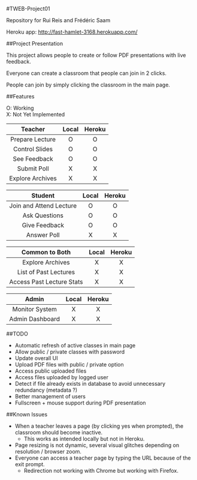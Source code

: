 #TWEB-Project01

Repository for Rui Reis and Frédéric Saam

Heroku app: http://fast-hamlet-3168.herokuapp.com/

##Project Presentation 

This project allows people to create or follow PDF presentations with live feedback.

Everyone can create a classroom that people can join in 2 clicks.

People can join by simply clicking the classroom in the main page.


##Features

O: Working  
X: Not Yet Implemented

|     Teacher     | Local | Heroku |
|:---------------:|:-----:|:------:|
| Prepare Lecture |   O   |    O   |
| Control Slides  |   O   |    O   |
| See Feedback    |   O   |    O   |
| Submit Poll     |   X   |    X   |
| Explore Archives|   X   |    X   |

|         Student         |  Local  |  Heroku  |
|:-----------------------:|:-------:|:--------:|
| Join and Attend Lecture |    O    |     O    |
| Ask Questions           |    O    |     O    |
| Give Feedback           |    O    |     O    |
| Answer Poll             |    X    |     X    |

|       Common to Both      |  Local  |  Heroku  |
|:-------------------------:|:-------:|:--------:|
| Explore Archives          |    X    |     X    |
| List of Past Lectures     |    X    |     X    |
| Access Past Lecture Stats |    X    |     X    |

|      Admin      |  Local  |  Heroku  |
|:---------------:|:-------:|:--------:|
| Monitor System  |    X    |     X    |
| Admin Dashboard |    X    |     X    |


##TODO
* Automatic refresh of active classes in main page
* Allow public / private classes with password
* Update overall UI
* Upload PDF files with public / private option
* Access public uploaded files
* Access files uploaded by logged user
* Detect if file already exists in database to avoid unnecessary redundancy (metadata ?)
* Better management of users
* Fullscreen + mouse support during PDF presentation

##Known Issues
* When a teacher leaves a page (by clicking yes when prompted), the classroom should become inactive. 
	* This works as intended locally but not in Heroku.
* Page resizing is not dynamic, several visual glitches depending on resolution / browser zoom.
* Everyone can access a teacher page by typing the URL because of the exit prompt.
	* Redirection not working with Chrome but working with Firefox.
